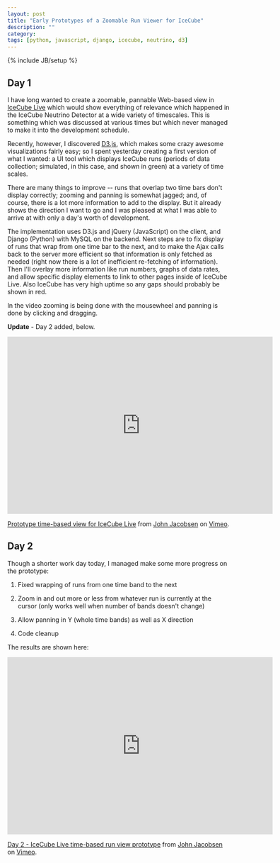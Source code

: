 ```yaml
---
layout: post
title: "Early Prototypes of a Zoomable Run Viewer for IceCube"
description: ""
category: 
tags: [python, javascript, django, icecube, neutrino, d3]
---
```

{% include JB/setup %}

## Day 1

I have long wanted to create a zoomable, pannable Web-based view in 
[IceCube Live](http://npxdesigns.com/projects/icecube-live/) which
would show everything of relevance which happened in the IceCube
Neutrino Detector at a wide variety of timescales. This is something which was
discussed at various times but which never managed to make it into the
development schedule.

Recently, however, I discovered [D3.js](http://d3js.org), which makes
some crazy awesome visualizations fairly easy; so I spent yesterday
creating a first version of what I wanted: a UI tool which displays
IceCube runs (periods of data collection; simulated, in this case, and
shown in green) at a variety of time scales.

There are many things to improve -- runs that overlap two time bars
don't display correctly; zooming and panning is somewhat jagged; and,
of course, there is a lot more information to add to the display. But
it already shows the direction I want to go and I was pleased at what
I was able to arrive at with only a day's worth of development.

The implementation uses D3.js and jQuery (JavaScript) on the client,
and Django (Python) with MySQL on the backend. Next steps are to fix
display of runs that wrap from one time bar to the next, and to make
the Ajax calls back to the server more efficient so that information
is only fetched as needed (right now there is a lot of inefficient
re-fetching of information). Then I'll overlay more information like
run numbers, graphs of data rates, and allow specific display elements
to link to other pages inside of IceCube Live. Also IceCube has very
high uptime so any gaps should probably be shown in red.

In the video zooming is being done with the mousewheel and panning is
done by clicking and dragging.

**Update** - Day 2 added, below.

<iframe src="http://player.vimeo.com/video/66215209" width="600" height="400" frameborder="0">xxx</iframe> 
<p><a href="http://vimeo.com/66215209">Prototype time-based view for IceCube Live</a> from <a href="http://vimeo.com/eigenhombre">John Jacobsen</a> on <a href="http://vimeo.com">Vimeo</a>.</p>

## Day 2

Though a shorter work day today, I managed make some more progress on the prototype:

1. Fixed wrapping of runs from one time band to the next

2. Zoom in and out more or less from whatever run is currently at the cursor (only works well when number of bands doesn't change)

3. Allow panning in Y (whole time bands) as well as X direction

4. Code cleanup

The results are shown here:

<iframe src="http://player.vimeo.com/video/66295924" width="600" height="400" frameborder="0">xxx</iframe> 
<p><a href="http://vimeo.com/66295924">Day 2 - IceCube Live time-based run view prototype</a> from <a href="http://vimeo.com/eigenhombre">John Jacobsen</a> on <a href="http://vimeo.com">Vimeo</a>.</p>


